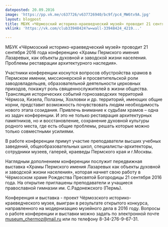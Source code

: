 ```yaml
---
dateposted: 20.09.2016
image: 'https://pp.vk.me/c637726/v637726940/bc9f/pc4_MW6tv9A.jpg'
layout: blogpost
title: МБУК «Чёрмозский историко-краеведческий музей» проводит 21 сентября 2016...
vklink: 'https://vk.com/club33948424?w=wall-33948424_4219...'

---
```

МБУК «Чёрмозский историко-краеведческий музей» проводит 21 сентября 2016 года конференцию «Храмы Пермского имения Лазаревых, как объекты духовной и заводской жизни населения. Проблемы реставрации архитектурного наследия». 
 
 
 
Участники конференции коснутся вопросов обустройства храмов в Пермском имении, миссионерской и просветительской роли заводовладельцев, образовательной деятельности церковных приходов, покажут роль священнослужителей в жизни общества. Трансляция исторических событий горнозаводских территорий Чёрмоза, Кизела, Полазны, Хохловки и др. территорий, имеющих общие корни, представит возможность почувствовать людям необходимость нового этапа созидания. Привлечь внимание к судьбам храмов – одна из задач конференции. И это не только реставрация архитектурных памятников, но и восстановление, сохранение духовной культуры родного места, где есть общие проблемы, решать которые можно только совместными усилиями. 
 
В работе конференции примут участие преподаватели высших учебных заведений, общеобразовательных школ, специалисты-архитекторы, сотрудники музеев, галерей, краеведы Пермского края и г.Москвы. 
 
Наглядным дополнением конференции послужит передвижная выставка «Храмы Пермского имения Лазаревых как объекты духовной и заводской жизни населения», которая начнет свою работу в Чёрмозском храме Рождества Пресвятой Богородицы 21 сентября 2016 года. На открытие приглашены преподаватели и учащиеся православной гимназии им. С.Радонежского (Пермь). 
 
Конференция и выставка - проект Чёрмозского историко-краеведческого музея, выигран в результате открытого конкурса, направленного на модернизацию музейного дела в 2016 году. Вопросы о работе конференции и выставки можно задать по электронной почте museum_сhermoz@mail.ru или по телефону 8-34-276-9-67-31.

